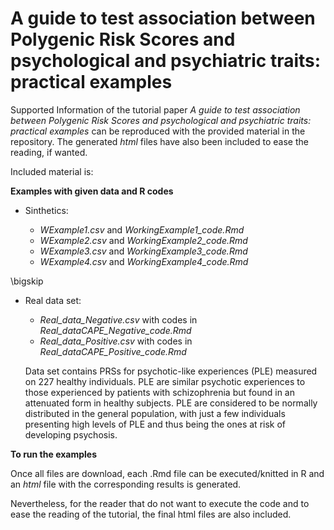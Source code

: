 # A guide to test association between Polygenic Risk Scores and psychological and psychiatric traits: practical examples

Supported Information of the tutorial paper *A guide to test association between Polygenic Risk Scores and psychological and psychiatric traits: practical examples* can be reproduced with the provided material in the repository. The generated *html* files have also been included to ease the reading, if wanted.

Included material is: 
 
**Examples with given data and R codes**

   - Sinthetics: 
   
       - *WExample1.csv* and *WorkingExample1_code.Rmd*
       - *WExample2.csv* and *WorkingExample2_code.Rmd*
       - *WExample3.csv* and *WorkingExample3_code.Rmd*
       - *WExample4.csv* and *WorkingExample4_code.Rmd*
   
   \bigskip
   
   - Real data set: 
       + *Real_data_Negative.csv* with codes in *Real_dataCAPE_Negative_code.Rmd* 
       + *Real_data_Positive.csv* with codes in  *Real_dataCAPE_Positive_code.Rmd*
      
       Data set contains PRSs for psychotic-like experiences (PLE) measured on 227 healthy individuals. PLE are similar psychotic experiences to those experienced by patients with schizophrenia but found in an attenuated form in healthy subjects. PLE are considered to be normally distributed in the general population, with just a few individuals presenting high levels of PLE and thus being the ones at risk of developing psychosis. 
   

   

 
 **To run the examples**
 
   Once all files are download, each .Rmd file can be executed/knitted in R and an *html* file with the corresponding results is generated.
   
   Nevertheless, for the reader that do not want to execute the code and to ease the reading of the tutorial, the final html files are also included.

